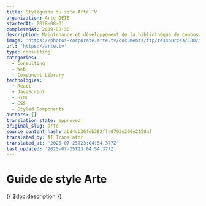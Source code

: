 ```yaml
---
title: Styleguide du site Arte TV
organization: Arte GEIE
startedAt: 2018-08-01
completedAt: 2019-08-30
description: Maintenance et développement de la bibliothèque de composants Arte TV
image: 'https://photos-corporate.arte.tv/documents/ftp/ressources/180/images/logo.png'
url: 'https://arte.tv'
type: consulting
categories:
  - Consulting
  - Web
  - Component Library
technologies:
  - React
  - JavaScript
  - HTML
  - CSS
  - Styled Components
authors: []
translation_state: approved
original_slug: arte
source_content_hash: abd4cb36feb382ffe0793e200e2158af
translated_by: AI Translator
translated_at: '2025-07-25T23:04:54.377Z'
last_updated: '2025-07-25T23:04:54.377Z'
---
```


# Guide de style Arte

{{ $doc.description }}
